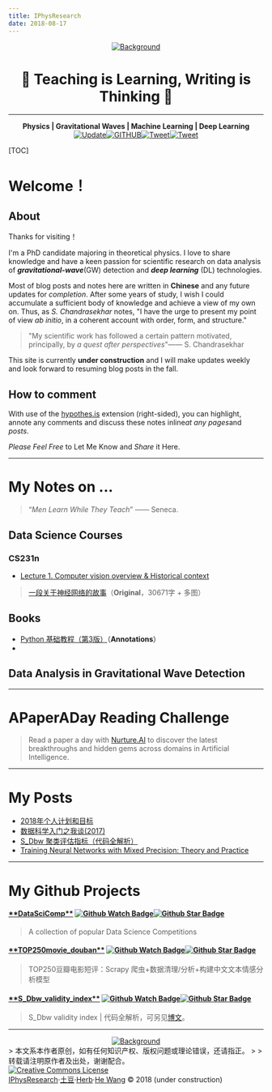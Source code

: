 ```yaml
---
title: IPhysResearch
date: 2018-08-17
---
```

<div align="center"><a href="http://iphysresearch.github.io"><img src="https://i.loli.net/2018/07/11/5b44e3a6a798a.jpg" alt="Background" /></a></div>
<h1 align="center">🍺 Teaching is Learning,   Writing is Thinking 🍺 </h1>

---

<div align="center"><strong>Physics | Gravitational Waves | Machine Learning | Deep Learning</strong></div>
<div align="center"><a href="http://iphysresearch.github.io"><img src="https://img.shields.io/badge/Update-2018.8.17-green.svg?style=plastic" alt="Update" /></a><a href="https://github.com/iphysresearch"><img src="https://img.shields.io/github/followers/iphysresearch.svg?style=social&label=Follow" alt="GITHUB" /></a><a href="http://weibo.com/IPhysresearch"><img src="https://img.shields.io/badge/Weibo-@iPHYSresearch-blue.svg?style=plastic" alt="Tweet" /></a><a href="https://twitter.com/Herb_hewang"><img src="https://img.shields.io/twitter/url/https/github.com/iphysresearch/iphysresearch.github.io.svg?style=social" alt="Tweet" /></a></div>



[TOC]



# Welcome！

## About

Thanks for visiting！

I'm a PhD candidate majoring in theoretical physics. I love to share knowledge and have a keen passion for scientific research on data analysis of ***gravitational-wave***(GW) detection and ***deep learning*** (DL) technologies. 

Most of blog posts and notes here are written in **Chinese** and any future updates for *completion*. After some years of study, I wish I could accumulate a sufficient body of knowledge and achieve a view of my own on. Thus, as *S. Chandrasekhar* notes, "I have the urge to present my point of view *ab initio*, in a coherent account with order, form, and structure."


> "My scientific work has followed a certain pattern motivated, principally, by *a quest after perspectives*"—— S. Chandrasekhar

This site is currently **under construction** and I will make updates weekly and look forward to resuming blog posts in the fall.

## How to comment

With use of the [hypothes.is](https://hypothes.is/) extension (right-sided), you can highlight, annote any comments and discuss these notes inline*at any pages*and *posts*.

*Please Feel Free* to Let Me Know and *Share* it Here.



---

# My Notes on ...

> “*Men Learn While They Teach*” —— Seneca.

## Data Science Courses

### CS231n

- [Lecture 1. Computer vision overview & Historical context](./cs231n/cs231n_1.html)





> [一段关于神经网络的故事](./cs231n/cs231n_story_MLP.html)（**Original**，30671字 + 多图）



## Books

- [Python 基础教程（第3版）](./books/Beginning_Python.html)（**Annotations**）
- 



## Data Analysis in Gravitational Wave Detection







---

# APaperADay Reading Challenge

> Read a paper a day with [Nurture.AI](https://apaperaday.nurture.ai) to discover the latest breakthroughs and hidden gems across domains in Artificial Intelligence. 





---

# My Posts
- [2018年个人计划和目标](./posts/2018_flag.html)
- [数据科学入门之我谈(2017)](./posts/MyWay2017.html)
- [S_Dbw 聚类评估指标（代码全解析）](./posts/S_Dbw.html)
- [Training Neural Networks with Mixed Precision: Theory and Practice](./posts/Training_Neural_Networks_with_Mixed_Precision_Theory_and_Practice.html)



---

# My Github Projects

<div align="left"><a href="https://github.com/iphysresearch/DataSciComp/"><h4 align="left">**DataSciComp**</a> 
<a href="https://github.com/iphysresearch/DataSciComp/watchers"><img src="https://img.shields.io/github/watchers/iphysresearch/DataSciComp.svg?style=social" alt="Github Watch Badge" /></a><a href="https://github.com/iphysresearch/DataSciComp/stargazers"><img src="https://img.shields.io/github/stars/iphysresearch/DataSciComp.svg?style=social" alt="Github Star Badge" /></a> </h4 >

> A collection of popular Data Science Competitions

<div align="left"><a href="https://github.com/iphysresearch/TOP250movie_douban"><h4 align="left">**TOP250movie_douban**</a> 
<a href="https://github.com/iphysresearch/TOP250movie_douban/watchers"><img src="https://img.shields.io/github/watchers/iphysresearch/TOP250movie_douban.svg?style=social" alt="Github Watch Badge" /></a><a href="https://github.com/iphysresearch/TOP250movie_douban/stargazers"><img src="https://img.shields.io/github/stars/iphysresearch/TOP250movie_douban.svg?style=social" alt="Github Star Badge" /></a> </h4 >

> TOP250豆瓣电影短评：Scrapy 爬虫+数据清理/分析+构建中文文本情感分析模型

<div align="left"><a href="https://github.com/iphysresearch/S_Dbw_validity_index"><h4 align="left">**S_Dbw_validity_index**</a>
<a href="https://github.com/iphysresearch/S_Dbw_validity_index/watchers"><img src="https://img.shields.io/github/watchers/iphysresearch/S_Dbw_validity_index.svg?style=social" alt="Github Watch Badge" /></a><a href="https://github.com/iphysresearch/S_Dbw_validity_index/stargazers"><img src="https://img.shields.io/github/stars/iphysresearch/S_Dbw_validity_index.svg?style=social" alt="Github Star Badge" /></a> </h4 >

> S_Dbw validity index | 代码全解析，可另见[博文](./post/S_Dbw.html)。





---
<div align="center"><a href="http://iphysresearch.github.io"><img src="https://i.loli.net/2018/07/11/5b44d8c9d094f.jpeg" alt="Background" /></a></div>
> 本文系本作者原创，如有任何知识产权、版权问题或理论错误，还请指正。
>
> 转载请注明原作者及出处，谢谢配合。<footer><div align="left"><a rel="license" href="http://creativecommons.org/licenses/by-nc-sa/4.0/"><img alt="Creative Commons License" style="border-width:0" src="https://i.creativecommons.org/l/by-nc-sa/4.0/88x31.png" /></a></div><div align="left"><a rel="copyright" align="right" href="http://iphysresearch.github.io">IPhysResearch</a>·<a rel="copyright" href="http://iphysresearch.github.io">土豆</a>·<a rel="copyright" href="http://iphysresearch.github.io">Herb</a>·<a rel="copyright" href="http://iphysresearch.github.io">He Wang</a> © 2018        (under construction)<div></footer>

<script type="application/json" class="js-hypothesis-config">  {    "openSidebar": false,    "showHighlights": true,    "theme": classic,    "enableExperimentalNewNoteButton": true  }</script><script async src="https://hypothes.is/embed.js"></script>

